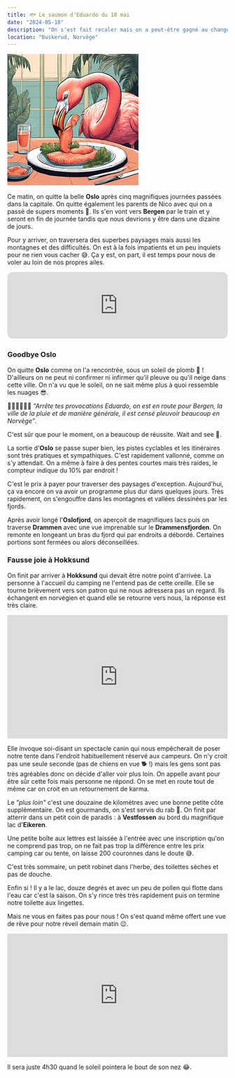 ```yaml
---
title: 🐟 Le saumon d'Eduardo du 18 mai
date: "2024-05-18"
description: "On s'est fait recaler mais on a peut-être gagné au change : coucher devant le magnifique lac d'Eikeren !"
location: "Buskerud, Norvège"
---
```


![Saumon d'Eduardo](../saumon_eduardo.png)

Ce matin, on quitte la belle **Oslo** après cinq magnifiques journées passées dans la capitale. On quitte également les parents de Nico avec qui on a passé de supers moments 🥲. Ils s'en vont vers **Bergen** par le train et y seront en fin de journée tandis que nous devrions y être dans une dizaine de jours.

Pour y arriver, on traversera des superbes paysages mais aussi les montagnes et des difficultés. On est à la fois impatients et un peu inquiets pour ne rien vous cacher 😅. Ça y est, on part, il est temps pour nous de voler au loin de nos propres ailes.

<iframe style="border-radius:12px" src="https://open.spotify.com/embed/track/1OxcIUqVmVYxT6427tbhDW?utm_source=generator" width="100%" height="152" frameBorder="0" allow="autoplay; clipboard-write; encrypted-media; picture-in-picture" loading="lazy"></iframe>

### Goodbye Oslo
On quitte **Oslo** comme on l'a rencontrée, sous un soleil de plomb  🤣 ! D'ailleurs on ne peut ni confirmer ni infirmer qu'il pleuve ou qu'il neige dans cette ville. On n'a vu que le soleil, on ne sait même plus à quoi ressemble les nuages 😎.

🤷🏼‍♂️🤦🏼‍♀️ *"Arrête tes provocations Eduardo, on est en route pour Bergen, la ville de la pluie et de manière générale, il est censé pleuvoir beaucoup en Norvège"*.

C'est sûr que pour le moment, on a beaucoup de réussite. Wait and see 🤭.

La sortie d'**Oslo** se passe super bien, les pistes cyclables et les itinéraires sont très pratiques et sympathiques. C'est rapidement vallonné, comme on s'y attendait. On a même à faire à des pentes courtes mais très raides, le compteur indique du 10% par endroit !

C'est le prix à payer pour traverser des paysages d'exception. Aujourd'hui, ça va encore on va avoir un programme plus dur dans quelques jours. Très rapidement, on s'engouffre dans les montagnes et vallées dessinées par les fjords.

Après avoir longé l'**Oslofjord**, on aperçoit de magnifiques lacs puis on traverse **Drammen** avec une vue imprenable sur le **Drammensfjorden**. On remonte en longeant un bras du fjord qui par endroits a débordé. Certaines portions sont fermées ou alors déconseillées. 

### Fausse joie à Hokksund 

On finit par arriver à **Hokksund** qui devait être notre point d'arrivée. La personne à l'accueil du camping ne l'entend pas de cette oreille. Elle se tourne brièvement vers son patron qui ne nous adressera pas un regard. Ils échangent en norvégien et quand elle se retourne vers nous, la réponse est très claire.


<div style="width: 100%; height: 0; position: relative; padding-bottom: 56%;"><iframe src="https://giphy.com/embed/VFAt3M4EEWnU4ADVX4" style="top: 0; left: 0; width: 100%; height: 100%; position: absolute; border: 0;" allowfullscreen scrolling="no" allow="encrypted-media;" class="giphy-embed"></iframe></div>

Elle invoque soi-disant un spectacle canin qui nous empêcherait de poser notre tente dans l'endroit habituellement réservé aux campeurs. On n'y croit pas une seule seconde (pas de chiens en vue 🐕 !) mais les gens sont pas très agréables donc on décide d'aller voir plus loin. On appelle avant pour être sûr cette fois mais personne ne répond. On se met en route tout de même car on croit en un retournement de karma.

Le *"plus loin"* c'est une douzaine de kilomètres avec une bonne petite côte supplémentaire. On est gourmands, on s'est servis du rab 🤭. On finit par atterrir dans un petit coin de paradis : à **Vestfossen** au bord du magnifique lac d'**Eikeren**. 

Une petite boîte aux lettres est laissée à l'entrée avec une inscription qu'on ne comprend pas trop, on ne fait pas trop la différence entre les prix camping car ou tente, on laisse 200 couronnes dans le doute 😅.

C'est très sommaire, un petit robinet dans l'herbe, des toilettes sèches et pas de douche.

Enfin si ! Il y a le lac, douze degrés et avec un peu de pollen qui flotte dans l'eau car c'est la saison. On s'y rince très très rapidement puis on termine notre toilette aux lingettes.

Mais ne vous en faites pas pour nous ! On s'est quand même offert une vue de rêve pour notre réveil demain matin 😉.

<div style="width: 100%; height: 0; position: relative; padding-bottom: 56%;"><iframe src="https://giphy.com/embed/H4bNU5Iep9KRnAczql" style="top: 0; left: 0; width: 100%; height: 100%; position: absolute; border: 0;" allowfullscreen scrolling="no" allow="encrypted-media;" class="giphy-embed"></iframe></div>

Il sera juste 4h30 quand le soleil pointera le bout de son nez 😂. 